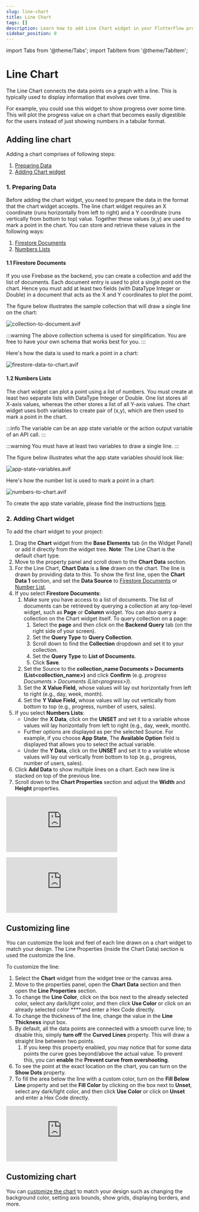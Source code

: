 ```yaml
---
slug: line-chart
title: Line Chart
tags: []
description: Learn how to add Line Chart widget in your FlutterFlow project.
sidebar_position: 0
---
```

import Tabs from '@theme/Tabs';
import TabItem from '@theme/TabItem';

# Line Chart

The Line Chart connects the data points on a graph with a line. This is typically used to display information that evolves over time.

For example, you could use this widget to show progress over some time. This will plot the progress value on a chart that becomes easily digestible for the users instead of just showing numbers in a tabular format.

## Adding line chart

Adding a chart comprises of following steps:

1. [Preparing Data](#1-preparing-data)
2. [Adding Chart widget](#2-adding-chart-widget)

### 1. Preparing Data

Before adding the chart widget, you need to prepare the data in the format that the chart widget accepts. The line chart widget requires an X coordinate (runs horizontally from left to right) and a Y coordinate (runs vertically from bottom to top) value. Together these values (x,y) are used to mark a point in the chart. You can store and retrieve these values in the following ways:

1. [Firestore Documents](#11-firestore-documents)
2. [Numbers Lists](#12-numbers-lists)

#### 1.1 Firestore Documents

If you use Firebase as the backend, you can create a collection and add the list of documents. Each document entry is used to plot a single point on the chart. Hence you must add at least two fields (with DataType Integer or Double) in a document that acts as the X and Y coordinates to plot the point.

The figure below illustrates the sample collection that will draw a single line on the chart:

![collection-to-document.avif](../imgs/collection-to-document.avif)

:::warning
The above collection schema is used for simplification. You are free to have your own schema that works best for you.
:::

Here's how the data is used to mark a point in a chart:

![firestore-data-to-chart.avif](../imgs/firestore-data-to-chart.avif)


#### 1.2 Numbers Lists

The chart widget can plot a point using a list of numbers. You must create at least two separate lists with DataType Integer or Double. One list stores all X-axis values, whereas the other stores a list of all Y-axis values. The chart widget uses both variables to create pair of (x,y), which are then used to mark a point in the chart.

:::info
The variable can be an app state variable or the action output variable of an API call.
:::

:::warning
You must have at least two variables to draw a single line.
:::

The figure below illustrates what the app state variables should look like:

![app-state-variables.avif](../imgs/app-state-variables.avif)

Here's how the number list is used to mark a point in a chart:

![numbers-to-chart.avif](../imgs/numbers-to-chart.avif)

To create the app state variable, please find the instructions [here](../../../../../resources/data-representation/app-state#create-app-state-variable).

### 2. Adding Chart widget

To add the chart widget to your project:

1. Drag the **Chart** widget from the **Base Elements** tab (in the Widget Panel) or add it directly from the widget tree. **Note**: The Line Chart is the default chart type.
2. Move to the property panel and scroll down to the **Chart Data** section.
3. For the Line Chart, **Chart Data** is a **line** drawn on the chart. The line is drawn by providing data to this. To show the first line, open the **Chart Data 1** section, and set the **Data Source** to [Firestore Documents](#11-firestore-documents) or [Number List](#12-numbers-lists).
4. If you select **Firestore Documents**:
    1. Make sure you have access to a list of documents. The list of documents can be retrieved by querying a collection at any top-level widget, such as **Page** or **Column** widget. You can also query a collection on the Chart widget itself. To query collection on a page:
        1. Select the **page** and then click on the **Backend Query** tab (on the right side of your screen).
        2. Set the **Query Type** to **Query Collection**.
        3. Scroll down to find the **Collection** dropdown and set it to your collection.
        4. Set the **Query Type** to **List of Documents**.
        5. Click **Save**.
    2. Set the Source to the **collection_name Documents > Documents (List\<collection_name\>)** and click **Confirm** (e.g. *progress Documents > Documents (List\<progress\>)*).
    3. Set the **X Value Field,** whose values will lay out horizontally from left to right (e.g., day, week, month).
    4. Set the **Y Value Field,** whose values will lay out vertically from bottom to top (e.g., progress, number of users, sales).
5. If you select **Numbers Lists**:
    - Under the **X Data**, click on the **UNSET** and set it to a variable whose values will lay horizontally from left to right (e.g., day, week, month).
    - Further options are displayed as per the selected Source. For example, if you choose **App State**, The **Available Option** field is displayed that allows you to select the actual variable.
    - Under the **Y Data**, click on the **UNSET** and set it to a variable whose values will lay out vertically from bottom to top (e.g., progress, number of users, sales).
6. Click **Add Data** to show multiple lines on a chart. Each new line is stacked on top of the previous line.
7. Scroll down to the **Chart Properties** section and adjust the **Width** and **Height** properties.

<Tabs>
<TabItem value="1" label="Using Firestore Documents" default>
<div style={{
    position: 'relative',
    paddingBottom: 'calc(56.67989417989418% + 41px)', // Keeps the aspect ratio and additional padding
    height: 0,
    width: '100%'}}>
    <iframe 
        src="https://demo.arcade.software/jBiBLmk9AFoouUkbT9DI?embed&show_copy_link=true"
        title=""
        style={{
            position: 'absolute',
            top: 0,
            left: 0,
            width: '100%',
            height: '100%',
            colorScheme: 'light'
        }}
        frameborder="0"
        loading="lazy"
        webkitAllowFullScreen
        mozAllowFullScreen
        allowFullScreen
        allow="clipboard-write">
    </iframe>
</div>
<p></p>
</TabItem>
<TabItem value="2" label="Using Numbers Lists">
<div style={{
    position: 'relative',
    paddingBottom: 'calc(56.67989417989418% + 41px)', // Keeps the aspect ratio and additional padding
    height: 0,
    width: '100%'}}>
    <iframe 
        src="https://demo.arcade.software/PwQ7sftkadvndWwygzvV?embed&show_copy_link=true"
        title=""
        style={{
            position: 'absolute',
            top: 0,
            left: 0,
            width: '100%',
            height: '100%',
            colorScheme: 'light'
        }}
        frameborder="0"
        loading="lazy"
        webkitAllowFullScreen
        mozAllowFullScreen
        allowFullScreen
        allow="clipboard-write">
    </iframe>
</div>
<p></p>
</TabItem>
</Tabs>

## Customizing line

You can customize the look and feel of each line drawn on a chart widget to match your design. The Line Properties (inside the Chart Data) section is used the customize the line.

To customize the line:

1. Select the **Chart** widget from the widget tree or the canvas area.
2. Move to the properties panel, open the **Chart Data** section and then open the **Line Properties** section.
3. To change the **Line Color**, click on the box next to the already selected color, select any dark/light color, and then click **Use Color** or click on an already selected color ****and enter a Hex Code directly.
4. To change the thickness of the line, change the value in the **Line Thickness** input box.
5. By default, all the data points are connected with a smooth curve line; to disable this, simply **turn off** the **Curved Lines** property. This will draw a straight line between two points.
    1. If you keep this property enabled, you may notice that for some data points the curve goes beyond/above the actual value. To prevent this, you can **enable** the **Prevent curve from overshooting**.
6. To see the point at the exact location on the chart, you can turn on the **Show Dots** property.
7. To fill the area below the line with a custom color, turn on the **Fill Below Line** property and set the **Fill Color** by clicking on the box next to **Unset**, select any dark/light color, and then click **Use Color** or click on **Unset** and enter a Hex Code directly.


<div style={{
    position: 'relative',
    paddingBottom: 'calc(56.67989417989418% + 41px)', // Keeps the aspect ratio and additional padding
    height: 0,
    width: '100%'}}>
    <iframe 
        src="https://demo.arcade.software/Ms3ejwsJ1ey6zrrZUnVT?embed&show_copy_link=true"
        title=""
        style={{
            position: 'absolute',
            top: 0,
            left: 0,
            width: '100%',
            height: '100%',
            colorScheme: 'light'
        }}
        frameborder="0"
        loading="lazy"
        webkitAllowFullScreen
        mozAllowFullScreen
        allowFullScreen
        allow="clipboard-write">
    </iframe>
</div>
<p></p>

## Customizing chart

You can [customize the chart](../chart/overview#customizing-chart) to match your design such as changing the background color, setting axis bounds, show grids, displaying borders, and more.